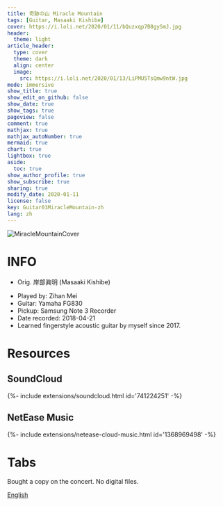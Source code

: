 ```yaml
---
title: 奇跡の山 Miracle Mountain
tags: [Guitar, Masaaki Kishibe]
cover: https://i.loli.net/2020/01/11/bQuzxqp7B8gySmJ.jpg
header:
  theme: light
article_header:
  type: cover
  theme: dark
  align: center
  image:
    src: https://i.loli.net/2020/01/13/LiPMU5TsQmw9ntW.jpg
mode: immersive
show_title: true
show_edit_on_github: false
show_date: true
show_tags: true
pageview: false
comment: true
mathjax: true
mathjax_autoNumber: true
mermaid: true
chart: true
lightbox: true
aside:
  toc: true
show_author_profile: true
show_subscribe: true
sharing: true
modify_date: 2020-01-11
license: false
key: Guitar01MiracleMountain-zh
lang: zh
---
```


![MiracleMountainCover](https://i.loli.net/2020/01/11/bQuzxqp7B8gySmJ.jpg)

# INFO
* Orig. 岸部眞明 (Masaaki Kishibe)
<!--more-->
* Played by: Zihan Mei
* Guitar: Yamaha FG830
* Pickup: Samsung Note 3 Recorder
* Date recorded: 2018-04-21
* Learned fingerstyle acoustic guitar by myself since 2017.

# Resources
## SoundCloud
<div>{%- include extensions/soundcloud.html id='741224251' -%}</div>

## NetEase Music
<div>{%- include extensions/netease-cloud-music.html id='1368969498' -%}</div>

# Tabs
Bought a copy on the concert. No digital files.

[English](../guitar/2018-04-21-miracle-mountain.html)